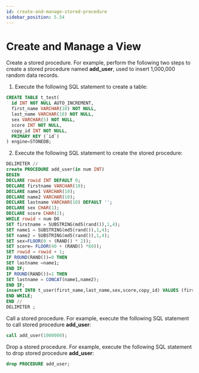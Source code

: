 ```yaml
---
id: create-and-manage-stored-procedure
sidebar_position: 5.54
---
```


# Create and Manage a View

Create a stored procedure. For example, perform the following two steps to create a stored procedure named **add_user**, used to insert 1,000,000 random data records.

1. Execute the following SQL statement to create a table:
```sql
CREATE TABLE t_test(
  id INT NOT NULL AUTO_INCREMENT,
  first_name VARCHAR(10) NOT NULL,
  last_name VARCHAR(10) NOT NULL,
  sex VARCHAR(5) NOT NULL,
  score INT NOT NULL,
  copy_id INT NOT NULL,
  PRIMARY KEY (`id`)
) engine=STONEDB;
```

2. Execute the following SQL statement to create the stored procedure:
```sql
DELIMITER //
create PROCEDURE add_user(in num INT)
BEGIN
DECLARE rowid INT DEFAULT 0;
DECLARE firstname VARCHAR(10);
DECLARE name1 VARCHAR(10);
DECLARE name2 VARCHAR(10);
DECLARE lastname VARCHAR(10) DEFAULT '';
DECLARE sex CHAR(1);
DECLARE score CHAR(2);
WHILE rowid < num DO
SET firstname = SUBSTRING(md5(rand()),1,4); 
SET name1 = SUBSTRING(md5(rand()),1,4); 
SET name2 = SUBSTRING(md5(rand()),1,4); 
SET sex=FLOOR(0 + (RAND() * 2));
SET score= FLOOR(40 + (RAND() *60));
SET rowid = rowid + 1;
IF ROUND(RAND())=0 THEN 
SET lastname =name1;
END IF;
IF ROUND(RAND())=1 THEN
SET lastname = CONCAT(name1,name2);
END IF;
insert INTO t_user(first_name,last_name,sex,score,copy_id) VALUES (firstname,lastname,sex,score,rowid);  
END WHILE;
END //
DELIMITER ;
```
Call a stored procedure. For example, execute the following SQL statement to call stored procedure **add_user**:

```sql
call add_user(1000000);
```

Drop a stored procedure. For example, execute the following SQL statement to drop stored procedure **add_user**:

```sql
drop PROCEDURE add_user;
```
